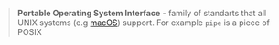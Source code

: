 > **Portable Operating System Interface** - family of standarts that all UNIX systems (e.g [macOS](macOS.md)) support. For example `pipe` is a piece of POSIX